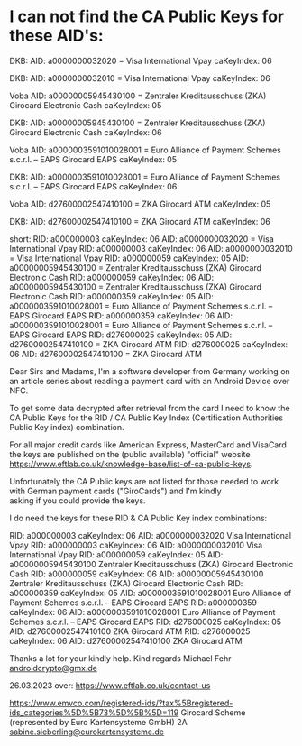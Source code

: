 # I can not find the CA Public Keys for these AID's:

DKB:
AID: a0000000032020 = Visa International Vpay
caKeyIndex: 06

DKB:
AID: a0000000032010 = Visa International Vpay
caKeyIndex: 06

Voba
AID: a00000005945430100 = Zentraler Kreditausschuss (ZKA) Girocard Electronic Cash
caKeyIndex: 05

DKB:
AID: a00000005945430100 = Zentraler Kreditausschuss (ZKA) Girocard Electronic Cash
caKeyIndex: 06

Voba
AID: a0000003591010028001 = Euro Alliance of Payment Schemes s.c.r.l. – EAPS Girocard EAPS
caKeyIndex: 05

DKB:
AID: a0000003591010028001 = Euro Alliance of Payment Schemes s.c.r.l. – EAPS Girocard EAPS
caKeyIndex: 06

Voba
AID: d27600002547410100 = ZKA Girocard ATM
caKeyIndex: 05

DKB:
AID: d27600002547410100 = ZKA Girocard ATM
caKeyIndex: 06


short:
RID: a000000003 caKeyIndex: 06 AID: a0000000032020 = Visa International Vpay
RID: a000000003 caKeyIndex: 06 AID: a0000000032010 = Visa International Vpay
RID: a000000059 caKeyIndex: 05 AID: a00000005945430100 = Zentraler Kreditausschuss (ZKA) Girocard Electronic Cash
RID: a000000059 caKeyIndex: 06 AID: a00000005945430100 = Zentraler Kreditausschuss (ZKA) Girocard Electronic Cash
RID: a000000359 caKeyIndex: 05 AID: a0000003591010028001 = Euro Alliance of Payment Schemes s.c.r.l. – EAPS Girocard EAPS
RID: a000000359 caKeyIndex: 06 AID: a0000003591010028001 = Euro Alliance of Payment Schemes s.c.r.l. – EAPS Girocard EAPS
RID: d276000025 caKeyIndex: 05 AID: d27600002547410100 = ZKA Girocard ATM
RID: d276000025 caKeyIndex: 06 AID: d27600002547410100 = ZKA Girocard ATM

Dear Sirs and Madams, 
I'm a software developer from Germany working on an article series about reading a payment card with an Android Device over NFC.

To get some data decrypted after retrieval from the card I need to know the CA Public Keys for the RID / CA Public Key Index
(Certification Authorities Public Key index) combination.

For all major credit cards like American Express, MasterCard and VisaCard the keys are published on the (public available) 
"official" website https://www.eftlab.co.uk/knowledge-base/list-of-ca-public-keys. 

Unfortunately the CA Public keys are not listed for those needed to work with German payment cards ("GiroCards") and I'm kindly  
asking if you could provide the keys. 

I do need the keys for these RID & CA Public Key index combinations:

RID: a000000003 caKeyIndex: 06 AID: a0000000032020       Visa International Vpay
RID: a000000003 caKeyIndex: 06 AID: a0000000032010       Visa International Vpay
RID: a000000059 caKeyIndex: 05 AID: a00000005945430100   Zentraler Kreditausschuss (ZKA) Girocard Electronic Cash
RID: a000000059 caKeyIndex: 06 AID: a00000005945430100   Zentraler Kreditausschuss (ZKA) Girocard Electronic Cash
RID: a000000359 caKeyIndex: 05 AID: a0000003591010028001 Euro Alliance of Payment Schemes s.c.r.l. – EAPS Girocard EAPS
RID: a000000359 caKeyIndex: 06 AID: a0000003591010028001 Euro Alliance of Payment Schemes s.c.r.l. – EAPS Girocard EAPS
RID: d276000025 caKeyIndex: 05 AID: d27600002547410100   ZKA Girocard ATM
RID: d276000025 caKeyIndex: 06 AID: d27600002547410100   ZKA Girocard ATM

Thanks a lot for your kindly help.
Kind regards
Michael Fehr
androidcrypto@gmx.de

26.03.2023 over: https://www.eftlab.co.uk/contact-us

https://www.emvco.com/registered-ids/?tax%5Bregistered-ids_categories%5D%5B73%5D%5B%5D=119
Girocard Scheme (represented by Euro Kartensysteme GmbH)
2A
sabine.sieberling@eurokartensysteme.de


